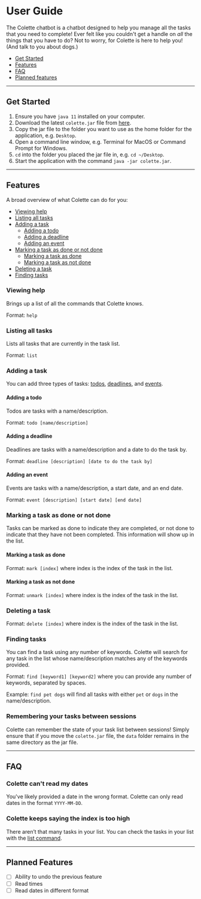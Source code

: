# User Guide

The Colette chatbot is a chatbot designed to help you manage all the tasks that you need to complete! Ever felt like you couldn't get a handle on *all* the things that you have to do? Not to worry, for Colette is here to help you! (And talk to you about dogs.)

* [Get Started](#get-started)
* [Features](#features)
* [FAQ](#faq)
* [Planned features](#planned-features)

---

## Get Started
1. Ensure you have `java 11` installed on your computer.
2. Download the latest `colette.jar` file from [here](https://github.com).
3. Copy the jar file to the folder you want to use as the home folder for the application, e.g. `Desktop`. 
4. Open a command line window, e.g. Terminal for MacOS or Command Prompt for Windows.
5. `cd` into the folder you placed the jar file in, e.g. `cd ~/Desktop`.
6. Start the application with the command `java -jar colette.jar`.

---

## Features

A broad overview of what Colette can do for you:
* [Viewing help](#viewing-help)
* [Listing all tasks](#listing-all-tasks)
* [Adding a task](#adding-a-task)
  * [Adding a todo](#adding-a-todo)
  * [Adding a deadline](#adding-a-deadline)
  * [Adding an event](#adding-an-event)
* [Marking a task as done or not done](#marking-a-task-as-done-or-not-done)
  * [Marking a task as done](#marking-a-task-as-done)
  * [Marking a task as not done](#marking-a-task-as-not-done)
* [Deleting a task](#deleting-a-task)
* [Finding tasks](#finding-tasks)

### **Viewing help**
Brings up a list of all the commands that Colette knows.

Format: ```help```

### **Listing all tasks**
Lists all tasks that are currently in the task list.

Format: ```list```

### **Adding a task**
You can add three types of tasks: [todos](#adding-a-todo), [deadlines](#adding-a-deadline), and [events](#adding-an-event).

#### Adding a todo
Todos are tasks with a name/description. 

Format: ```todo [name/description]```

#### Adding a deadline
Deadlines are tasks with a name/description and a date to do the task by.

Format: ```deadline [description] [date to do the task by]```

#### Adding an event
Events are tasks with a name/description, a start date, and an end date.

Format: ```event [description] [start date] [end date]```

### **Marking a task as done or not done**
Tasks can be marked as done to indicate they are completed, or not done to indicate that they have not been completed. This information will show up in the list. 

#### Marking a task as done
Format: ```mark [index]``` where index is the index of the task in the list.

#### Marking a task as not done
Format: ```unmark [index]``` where index is the index of the task in the list. 

### **Deleting a task**
Format: ```delete [index]``` where index is the index of the task in the list.

### **Finding tasks**
You can find a task using any number of keywords. Colette will search for any task in the list whose name/description matches any of the keywords provided.

Format: ```find [keyword1] [keyword2]``` where you can provide any number of keywords, separated by spaces.

Example: ```find pet dogs``` will find all tasks with either `pet` or `dogs` in the name/description.

### Remembering your tasks between sessions
Colette can remember the state of your task list between sessions!
Simply ensure that if you move the `colette.jar` file, the `data` folder remains in the same directory
as the jar file.

---

## FAQ

### **Colette can't read my dates**
You've likely provided a date in the wrong format. Colette can only read dates in the format `YYYY-MM-DD`.

### **Colette keeps saying the index is too high**
There aren’t that many tasks in your list. You can check
the tasks in your list with the [list command](#listing-all-tasks).

---

## Planned Features
- [ ]  Ability to undo the previous feature
- [ ]  Read times
- [ ]  Read dates in different format